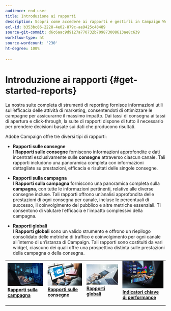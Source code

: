 ```yaml
---
audience: end-user
title: Introduzione ai rapporti
description: Scopri come accedere ai rapporti e gestirli in Campaign Web
exl-id: b353bc86-2228-4e02-879c-ae9425c48489
source-git-commit: d6c6aac9d9127a770732b709873008613ae8c639
workflow-type: ht
source-wordcount: '230'
ht-degree: 100%

---
```


# Introduzione ai rapporti {#get-started-reports}

La nostra suite completa di strumenti di reporting fornisce informazioni utili sull’efficacia delle attività di marketing, consentendoti di ottimizzare le campagne per assicurarne il massimo impatto. Dai tassi di consegna ai tassi di apertura e click-through, la suite di rapporti dispone di tutto il necessario per prendere decisioni basate sui dati che producono risultati.

Adobe Campaign offre tre diversi tipi di rapporti:

* **Rapporti sulle consegne**\
  I **Rapporti sulle consegne** forniscono informazioni approfondite e dati incentrati esclusivamente sulle **consegne** attraverso ciascun canale. Tali rapporti includono una panoramica completa con informazioni dettagliate su prestazioni, efficacia e risultati delle singole consegne.

* **Rapporti sulla campagna**\
  I **Rapporti sulla campagna** forniscono una panoramica completa sulla **campagna**, con tutte le informazioni pertinenti, relative alle diverse consegne incluse. Tali rapporti offrono un’analisi approfondita delle prestazioni di ogni consegna per canale, incluse le percentuali di successo, il coinvolgimento del pubblico e altre metriche essenziali. Ti consentono di valutare l’efficacia e l’impatto complessivi della campagna.

* **Rapporti globali**\
  I **Rapporti globali** sono un valido strumento e offrono un riepilogo consolidato delle metriche di traffico e coinvolgimento per ogni canale all’interno di un’istanza di Campaign. Tali rapporti sono costituiti da vari widget, ciascuno dei quali offre una prospettiva distinta sulle prestazioni della campagna o della consegna.

<table style="table-layout:fixed"><tr style="border: 0;">
<td>
<a href="campaign-reports.md">
<img alt="[Panoramica dei rapporti sulla campagna]" src="assets/do-not-localize/campaign_report.jpeg">
</a>
<div>
<a href="campaign-reports.md"><strong>Rapporti sulla campagna</strong></a>
</div>
<p>
</td>
<td>
<a href="delivery-reports.md">
<img alt="[Informazioni approfondite sui rapporti sulle consegne]" src="assets/do-not-localize/email_report.jpeg">
</a>
<div><a href="delivery-reports.md"><strong>Rapporti sulle consegne</strong>
</div>
<p>
</td>
<td>
<a href="global-reports.md">
<img alt="[Riepilogo sui rapporti globali]" src="assets/do-not-localize/push_report.jpeg">
</a>
<div>
<a href="global-reports.md"><strong>Rapporti globali</strong></a>
</div>
<p></td>
<td>
<a href="kpis.md">
<img alt="[Panoramica sugli indicatori chiave di performance]" src="assets/do-not-localize/kpis.jpeg">
</a>
<div>
<a href="kpis.md"><strong>Indicatori chiave di performance</strong></a>
</div>
<p>
</td>
</tr></table>